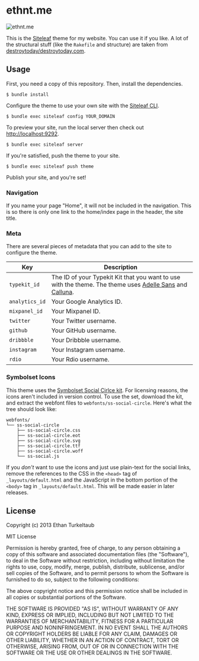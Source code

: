 # ethnt.me

![ethnt.me](https://cloud.githubusercontent.com/assets/137037/4501592/c6c19fca-4aaf-11e4-8360-0ec7af4ec1f4.png)


This is the [Siteleaf](http://siteleaf.com) theme for my website. You can use it if you like. A lot of the structural stuff (like the `Rakefile` and structure) are taken from [destroytoday/destroytoday.com](https://github.com/destroytoday/destroytoday.com).

## Usage

First, you need a copy of this repository. Then, install the dependencies.

```
$ bundle install
```

Configure the theme to use your own site with the [Siteleaf CLI](https://github.com/siteleaf/siteleaf-gem).

```
$ bundle exec siteleaf config YOUR_DOMAIN
```

To preview your site, run the local server then check out [http://localhost:9292](http://localhost:9292).

```
$ bundle exec siteleaf server
```

If you're satisfied, push the theme to your site.

```
$ bundle exec siteleaf push theme
```

Publish your site, and you're set!

### Navigation

If you name your page "Home", it will not be included in the navigation. This is so there is only one link to the home/index page in the header, the site title.

### Meta

There are several pieces of metadata that you can add to the site to configure the theme.

Key            | Description
---------------|------
`typekit_id`   | The ID of your Typekit Kit that you want to use with the theme. The theme uses [Adelle Sans](https://typekit.com/fonts/adelle-sans) and [Calluna](https://typekit.com/fonts/calluna).
`analytics_id` | Your Google Analytics ID.
`mixpanel_id`  | Your Mixpanel ID.
`twitter`      | Your Twitter username.
`github`       | Your GitHub username.
`dribbble`     | Your Dribbble username.
`instagram`    | Your Instagram username.
`rdio`         | Your Rdio username.

### Symbolset Icons

This theme uses the [Symbolset Social Cirlce kit](http://symbolset.com/icons/social-circle). For licensing reasons, the icons aren't included in version control. To use the set, download the kit, and extract the webfont files to `webfonts/ss-social-circle`. Here's what the tree should look like:

```
webfonts/
└── ss-social-circle
    ├── ss-social-circle.css
    ├── ss-social-circle.eot
    ├── ss-social-circle.svg
    ├── ss-social-circle.ttf
    ├── ss-social-circle.woff
    └── ss-social.js
```

If you _don't_ want to use the icons and just use plain-text for the social links, remove the references to the CSS in the `<head>` tag of `_layouts/default.html` and the JavaScript in the bottom portion of the `<body>` tag in `_layouts/default.html`. This will be made easier in later releases.

## License

Copyright (c) 2013 Ethan Turkeltaub

MIT License

Permission is hereby granted, free of charge, to any person obtaining a copy of this software and associated documentation files (the "Software"), to deal in the Software without restriction, including without limitation the rights to use, copy, modify, merge, publish, distribute, sublicense, and/or sell copies of the Software, and to permit persons to whom the Software is furnished to do so, subject to the following conditions:

The above copyright notice and this permission notice shall be included in all copies or substantial portions of the Software.

THE SOFTWARE IS PROVIDED "AS IS", WITHOUT WARRANTY OF ANY KIND, EXPRESS OR IMPLIED, INCLUDING BUT NOT LIMITED TO THE WARRANTIES OF MERCHANTABILITY, FITNESS FOR A PARTICULAR PURPOSE AND NONINFRINGEMENT. IN NO EVENT SHALL THE AUTHORS OR COPYRIGHT HOLDERS BE LIABLE FOR ANY CLAIM, DAMAGES OR OTHER LIABILITY, WHETHER IN AN ACTION OF CONTRACT, TORT OR OTHERWISE, ARISING FROM, OUT OF OR IN CONNECTION WITH THE SOFTWARE OR THE USE OR OTHER DEALINGS IN THE SOFTWARE.
